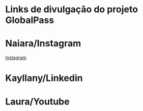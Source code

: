 # Links de divulgação do projeto GlobalPass

# Naiara/Instagram
[Instagram](https://www.instagram.com/globalpass.ofc/)

# Kayllany/Linkedin

# Laura/Youtube

